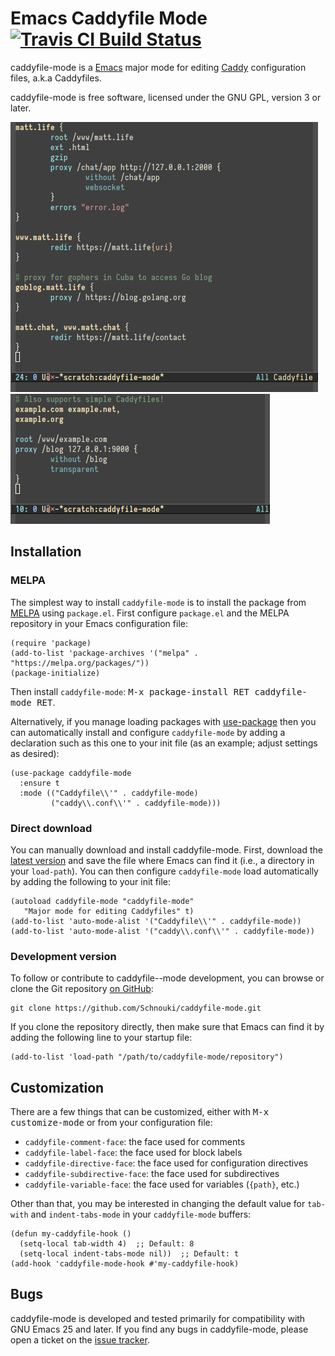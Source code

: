 # Emacs Caddyfile Mode [![Travis CI Build Status][travis-badge]][travis-link]

caddyfile-mode is a [Emacs][] major mode for editing [Caddy][] configuration
files, a.k.a Caddyfiles.

caddyfile-mode is free software, licensed under the GNU GPL, version 3 or later.

![Screenshot](img/screenshot1.png)
![Screenshot](img/screenshot2.png)

## Installation

### MELPA

The simplest way to install `caddyfile-mode` is to install the package from
[MELPA][] using `package.el`. First configure `package.el` and the MELPA
repository in your Emacs configuration file:

```elisp
(require 'package)
(add-to-list 'package-archives '("melpa" . "https://melpa.org/packages/"))
(package-initialize)
```

Then install `caddyfile-mode`: <kbd>M-x package-install RET caddyfile-mode
RET</kbd>.

Alternatively, if you manage loading packages with [use-package][]
then you can automatically install and configure `caddyfile-mode` by
adding a declaration such as this one to your init file (as an
example; adjust settings as desired):

```elisp
(use-package caddyfile-mode
  :ensure t
  :mode (("Caddyfile\\'" . caddyfile-mode)
         ("caddy\\.conf\\'" . caddyfile-mode)))
```

### Direct download

You can manually download and install caddyfile-mode. First, download the
[latest version][] and save the file where Emacs can find it (i.e., a directory
in your `load-path`). You can then configure `caddyfile-mode` load automatically
by adding the following to your init file:

```elisp
(autoload caddyfile-mode "caddyfile-mode"
   "Major mode for editing Caddyfiles" t)
(add-to-list 'auto-mode-alist '("Caddyfile\\'" . caddyfile-mode))
(add-to-list 'auto-mode-alist '("caddy\\.conf\\'" . caddyfile-mode))
```

### Development version

To follow or contribute to caddyfile--mode development, you can browse or clone
the Git repository [on GitHub][repo]:

```
git clone https://github.com/Schnouki/caddyfile-mode.git
```

If you clone the repository directly, then make sure that Emacs can
find it by adding the following line to your startup file:

```elisp
(add-to-list 'load-path "/path/to/caddyfile-mode/repository")
```

## Customization

There are a few things that can be customized, either with <kbd>M-x
customize-mode</kbd> or from your configuration file:

* `caddyfile-comment-face`: the face used for comments
* `caddyfile-label-face`: the face used for block labels
* `caddyfile-directive-face`: the face used for configuration directives
* `caddyfile-subdirective-face`: the face used for subdirectives
* `caddyfile-variable-face`: the face used for variables (`{path}`, etc.)

Other than that, you may be interested in changing the default value for
`tab-with` and `indent-tabs-mode` in your `caddyfile-mode` buffers:

```elisp
(defun my-caddyfile-hook ()
  (setq-local tab-width 4)  ;; Default: 8
  (setq-local indent-tabs-mode nil))  ;; Default: t
(add-hook 'caddyfile-mode-hook #'my-caddyfile-hook)
```

## Bugs

caddyfile-mode is developed and tested primarily for compatibility with GNU
Emacs 25 and later. If you find any bugs in caddyfile-mode, please open a ticket on the [issue tracker][].


[Caddy]: https://caddyserver.com/
[Emacs]: https://www.gnu.org/software/emacs/
[MELPA]: http://melpa.org/
[issue tracker]: https://github.com/Schnouki/caddyfile-mode/issues
[latest version]: https://github.com/Schnouki/caddyfile-mode/blob/master/caddyfile-mode.el
[repo]: https://github.com/Schnouki/caddyfile-mode
[travis-badge]: https://api.travis-ci.com/Schnouki/caddyfile-mode.svg?branch=master
[travis-link]: https://travis-ci.com/Schnouki/caddyfile-mode
[use-package]: https://github.com/jwiegley/use-package
